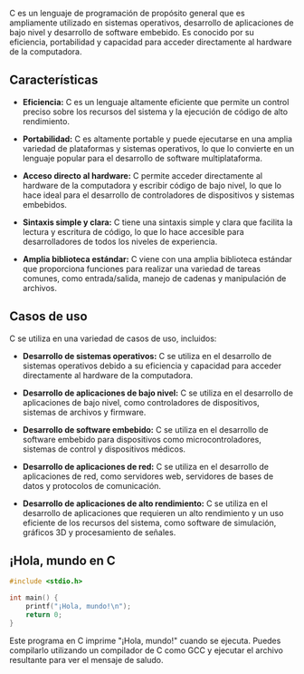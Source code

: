 C es un lenguaje de programación de propósito general que es ampliamente utilizado en sistemas operativos, desarrollo de aplicaciones de bajo nivel y desarrollo de software embebido. Es conocido por su eficiencia, portabilidad y capacidad para acceder directamente al hardware de la computadora.

## Características

- **Eficiencia:** C es un lenguaje altamente eficiente que permite un control preciso sobre los recursos del sistema y la ejecución de código de alto rendimiento.

- **Portabilidad:** C es altamente portable y puede ejecutarse en una amplia variedad de plataformas y sistemas operativos, lo que lo convierte en un lenguaje popular para el desarrollo de software multiplataforma.

- **Acceso directo al hardware:** C permite acceder directamente al hardware de la computadora y escribir código de bajo nivel, lo que lo hace ideal para el desarrollo de controladores de dispositivos y sistemas embebidos.

- **Sintaxis simple y clara:** C tiene una sintaxis simple y clara que facilita la lectura y escritura de código, lo que lo hace accesible para desarrolladores de todos los niveles de experiencia.

- **Amplia biblioteca estándar:** C viene con una amplia biblioteca estándar que proporciona funciones para realizar una variedad de tareas comunes, como entrada/salida, manejo de cadenas y manipulación de archivos.

## Casos de uso

C se utiliza en una variedad de casos de uso, incluidos:

- **Desarrollo de sistemas operativos:** C se utiliza en el desarrollo de sistemas operativos debido a su eficiencia y capacidad para acceder directamente al hardware de la computadora.

- **Desarrollo de aplicaciones de bajo nivel:** C se utiliza en el desarrollo de aplicaciones de bajo nivel, como controladores de dispositivos, sistemas de archivos y firmware.

- **Desarrollo de software embebido:** C se utiliza en el desarrollo de software embebido para dispositivos como microcontroladores, sistemas de control y dispositivos médicos.

- **Desarrollo de aplicaciones de red:** C se utiliza en el desarrollo de aplicaciones de red, como servidores web, servidores de bases de datos y protocolos de comunicación.

- **Desarrollo de aplicaciones de alto rendimiento:** C se utiliza en el desarrollo de aplicaciones que requieren un alto rendimiento y un uso eficiente de los recursos del sistema, como software de simulación, gráficos 3D y procesamiento de señales.

## ¡Hola, mundo en C

```c
#include <stdio.h>

int main() {
    printf("¡Hola, mundo!\n");
    return 0;
}
```

Este programa en C imprime "¡Hola, mundo!" cuando se ejecuta. Puedes compilarlo utilizando un compilador de C como GCC y ejecutar el archivo resultante para ver el mensaje de saludo.